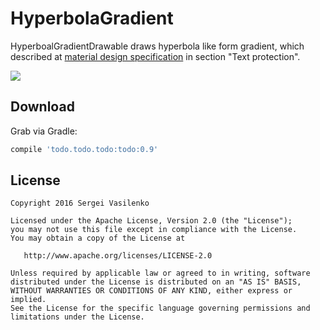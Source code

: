 HyperbolaGradient
=======

HyperboalGradientDrawable draws hyperbola like form gradient, which described at [material design specification][1] in section "Text protection".

![](https://material-design.storage.googleapis.com/publish/material_v_9/0B7tHpXMphfIHSzM4ZmFaekhuOUE/style_imagery_integration_text7.png)

Download
--------

Grab via Gradle:
```groovy
compile 'todo.todo.todo:todo:0.9'
```


License
--------

    Copyright 2016 Sergei Vasilenko

    Licensed under the Apache License, Version 2.0 (the "License");
    you may not use this file except in compliance with the License.
    You may obtain a copy of the License at

       http://www.apache.org/licenses/LICENSE-2.0

    Unless required by applicable law or agreed to in writing, software
    distributed under the License is distributed on an "AS IS" BASIS,
    WITHOUT WARRANTIES OR CONDITIONS OF ANY KIND, either express or implied.
    See the License for the specific language governing permissions and
    limitations under the License.
    
[1]: https://material.google.com/style/imagery.html#imagery-ui-integration

